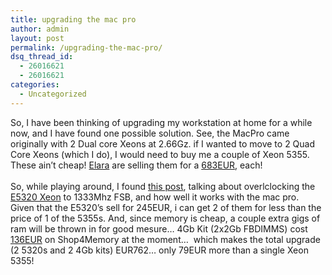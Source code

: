 ```yaml
---
title: upgrading the mac pro
author: admin
layout: post
permalink: /upgrading-the-mac-pro/
dsq_thread_id:
  - 26016621
  - 26016621
categories:
  - Uncategorized
---
```

So, I have been thinking of upgrading my workstation at home for a while now, and I have found one possible solution. See, the MacPro came originally with 2 Dual core Xeons at 2.66Gz. if I wanted to move to 2 Quad Core Xeons (which I do), I would need to buy me a couple of Xeon 5355.&nbsp; These ain&rsquo;t cheap! [Elara][1] are selling them for a [683EUR][2], each!  
&nbsp;  
So, while playing around, I found [this post][3], talking about overlclocking the [E5320&nbsp;Xeon][4] to 1333Mhz FSB, and&nbsp;how well it works&nbsp;with the mac pro. Given&nbsp;that the E5320&#8217;s&nbsp;sell for 245EUR, i&nbsp;can get 2&nbsp;of them for less than the price of 1 of the 5355s. And, since memory is cheap, a couple extra gigs of ram will be thrown in for good mesure&#8230; 4Gb Kit (2x2Gb FBDIMMS) cost [136EUR][5] on Shop4Memory at the moment&#8230;&nbsp; which makes the total upgrade (2 5320s and 2 4Gb kits) EUR762&#8230; only 79EUR more than a single Xeon 5355!

 [1]: http://www.elara.ie
 [2]: http://www.elara.ie/products/detailsfull.asp?productcode=ECE1338185&productID=S3980044
 [3]: http://www.o0o.it/pro/
 [4]: http://www.elara.ie/products/detailsfullat.asp?productcode=ECE1313498
 [5]: http://memory.neon-drive.com/?man=3&mid=s_7890&smid=19631